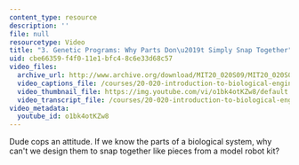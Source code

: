 ```yaml
---
content_type: resource
description: ''
file: null
resourcetype: Video
title: "3. Genetic Programs: Why Parts Don\u2019t Simply Snap Together"
uid: cbe66359-f4f0-11e1-bfc4-8c6e33d68c57
video_files:
  archive_url: http://www.archive.org/download/MIT20_020S09/MIT20_020S09_parts.mp4
  video_captions_file: /courses/20-020-introduction-to-biological-engineering-design-spring-2009/af27f522d7ae50f281373508a27d81e6_o1bk4otKZw8.vtt
  video_thumbnail_file: https://img.youtube.com/vi/o1bk4otKZw8/default.jpg
  video_transcript_file: /courses/20-020-introduction-to-biological-engineering-design-spring-2009/7b83f88bd85505561a3b20f5cfec0cc7_o1bk4otKZw8.pdf
video_metadata:
  youtube_id: o1bk4otKZw8
---
```


Dude cops an attitude. If we know the parts of a biological system, why can't we design them to snap together like pieces from a model robot kit?